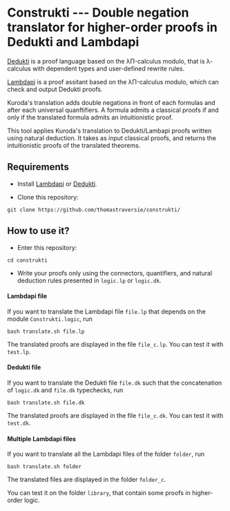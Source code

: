 # Construkti --- Double negation translator for higher-order proofs in Dedukti and Lambdapi

[Dedukti](https://github.com/Deducteam/Dedukti) is a proof language based on the λΠ-calculus modulo, that is λ-calculus with dependent types and user-defined rewrite rules.

[Lambdapi](https://github.com/Deducteam/lambdapi) is a proof assitant based on the λΠ-calculus modulo, which can check and output Dedukti proofs.

Kuroda's translation adds double negations in front of each formulas and after each universal quanftifiers. A formula admits a classical proofs if and only if the translated formula admits an intuitionistic proof.

This tool applies Kuroda's translation to Dedukti/Lambapi proofs written using natural deduction. It takes as input classical proofs, and returns the intuitionistic proofs of the translated theorems.


## Requirements

- Install [Lambdapi](https://github.com/Deducteam/lambdapi) or [Dedukti](https://github.com/Deducteam/Dedukti).

- Clone this repository:
```
git clone https://github.com/thomastraversie/construkti/
```


## How to use it?

- Enter this repository:
```
cd construkti
```

- Write your proofs only using the connectors, quantifiers, and natural deduction rules presented in `logic.lp` or `logic.dk`. 


#### Lambdapi file

If you want to translate the Lambdapi file `file.lp` that depends on the module `Construkti.logic`, run 
```
bash translate.sh file.lp
```
The translated proofs are displayed in the file `file_c.lp`. You can test it with `test.lp`.



#### Dedukti file

If you want to translate the Dedukti file `file.dk` such that the concatenation of `logic.dk` and `file.dk` typechecks, run 
```
bash translate.sh file.dk
```
The translated proofs are displayed in the file `file_c.dk`. You can test it with `test.dk`.



#### Multiple Lambdapi files

If you want to translate all the Lambdapi files of the folder `folder`, run 
```
bash translate.sh folder
```
The translated files are displayed in the folder `folder_c`.

You can test it on the folder `library`, that contain some proofs in higher-order logic.